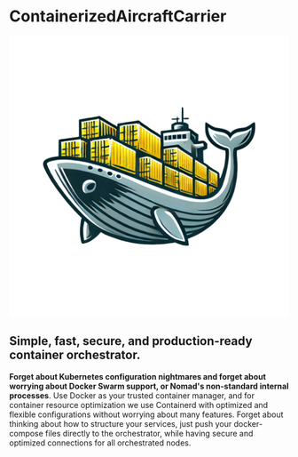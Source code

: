 # ContainerizedAircraftCarrier

![alt text](https://github.com/HarryEddward/ContainerizedAircraftCarrier/blob/main/.github/img/logo.png?raw=true)

## Simple, fast, secure, and production-ready container orchestrator.

**Forget about Kubernetes configuration nightmares and forget about worrying about Docker Swarm support, or Nomad's non-standard internal processes**. Use Docker as your trusted container manager, and for container resource optimization we use Containerd with optimized and flexible configurations without worrying about many features. Forget about thinking about how to structure your services, just push your docker-compose files directly to the orchestrator, while having secure and optimized connections for all orchestrated nodes.
